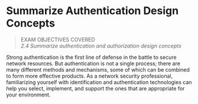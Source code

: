 # Summarize Authentication Design Concepts

> EXAM OBJECTIVES COVERED  
> _2.4 Summarize authentication and authorization design concepts_

Strong authentication is the first line of defense in the battle to secure network resources. But authentication is not a single process; there are many different methods and mechanisms, some of which can be combined to form more effective products. As a network security professional, familiarizing yourself with identification and authentication technologies can help you select, implement, and support the ones that are appropriate for your environment.